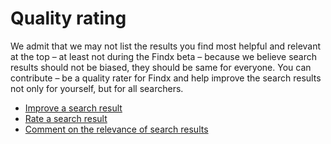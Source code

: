# Quality rating  

We admit that we may not list the results you find most helpful and relevant at the top – at least not during the Findx beta – because we believe search results should not be biased, they should be same for everyone. You can contribute – be a quality rater for Findx and help improve the search results not only for yourself, but for all searchers.  

- [Improve a search result](/en/improvesearch/rate-result)
- [Rate a search result](/en/improvesearch/improve-result)  
- [Comment on the relevance of search results](/en/improvesearch/What_do_yo_think)  

